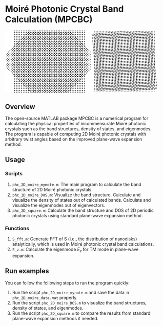 # Moiré Photonic Crystal Band Calculation (MPCBC)
![MoirePhC_schematic](/github_cover.png)

## Overview
The open-source MATLAB package MPCBC is a numerical program for calculating the physical properties of incommensurate Moiré photonic crystals such as the band structures, density of states, and eigenmodes. The program is capable of computing 2D Moiré photonic crystals with arbitrary twist angles based on the improved plane-wave expansion method. 

## Usage
### Scripts
1. `phc_2D_moire_mynote.m`: The main program to calculate the band structure of 2D Moiré photonic crystals.
2. `phc_2D_moire_DOS.m`: Visualize the band structure. Calculate and visualize the density of states out of calculated bands. Calculate and visualize the eigenmodes out of eigenvectors.
3. `phc_2D_square.m`: Calculate the band structure and DOS of 2D periodic photonic crystals using standard plane-wave expansion method.

### Functions
1. `S_fft.m`: Generate FFT of S (i.e., the distribution of nanodisks) analytically, which is used in Moiré photonic crystal band calculations.
2. `E_z.m`: Calculate the eigenmode $E_z$ for TM mode in plane-wave expansion.

## Run examples
You can follow the following steps to run the program quickly:
1. Run the script `phc_2D_moire_mynote.m` and save the data in `phc_2D_moire_data.mat` properly.
2. Run the script `phc_2D_moire_DOS.m` to visualize the band structures, density of states, and eigenmodes.
3. Run the script `phc_2D_square.m` to compare the results from standard plane-wave expansion methods if needed.